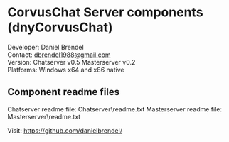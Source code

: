 # CorvusChat Server components (dnyCorvusChat)

Developer: Daniel Brendel\
Contact: dbrendel1988@gmail.com\
Version: Chatserver v0.5 Masterserver v0.2\
Platforms: Windows x64 and x86 native

## Component readme files
Chatserver readme file: Chatserver\readme.txt
Masterserver readme file: Masterserver\readme.txt


Visit: https://github.com/danielbrendel/